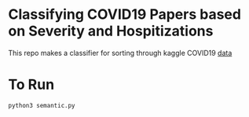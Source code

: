 # Classifying COVID19 Papers based on Severity and Hospitizations


This repo makes a classifier for sorting through kaggle COVID19 [data](https://www.kaggle.com/allen-institute-for-ai/CORD-19-research-challenge)

# To Run

`python3 semantic.py`
